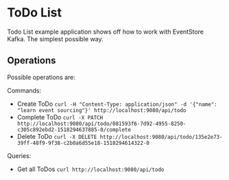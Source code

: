 # ToDo List
Todo List example application shows off how to work with EventStore Kafka. The simplest possible way.

## Operations
Possible operations are:

Commands:
* Create ToDo `curl -H "Content-Type: application/json" -d '{"name": "learn event sourcing"}' http://localhost:9080/api/todo`
* Complete ToDo `curl -X PATCH http://localhost:9080/api/todo/081593f6-7d92-4955-8250-c305c892ebd2-1518294637885-0/complete`
* Delete ToDo `curl -X DELETE http://localhost:9080/api/todo/135e2e73-39ff-48f9-9f38-c2b0a6d55e18-1518294614322-0`

Queries:
* Get all ToDos `curl http://localhost:9080/api/todo`